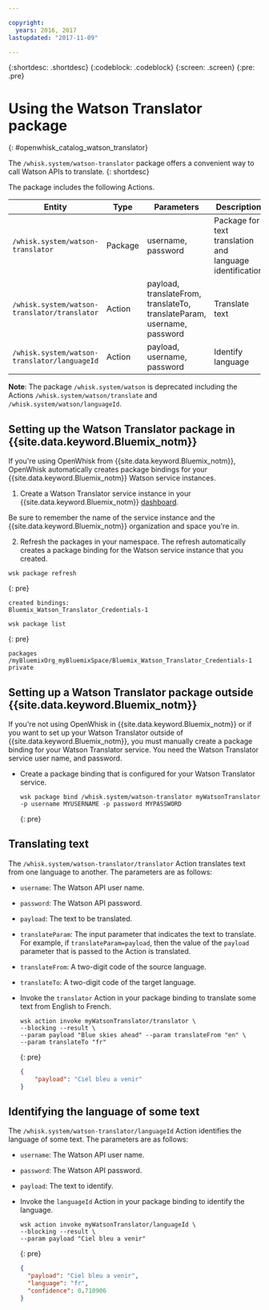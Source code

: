 ```yaml
---

copyright:
  years: 2016, 2017
lastupdated: "2017-11-09"

---
```


{:shortdesc: .shortdesc}
{:codeblock: .codeblock}
{:screen: .screen}
{:pre: .pre}

# Using the Watson Translator package
{: #openwhisk_catalog_watson_translator}

The `/whisk.system/watson-translator` package offers a convenient way to call Watson APIs to translate.
{: shortdesc}

The package includes the following Actions.

| Entity | Type | Parameters | Description |
| --- | --- | --- | --- |
| `/whisk.system/watson-translator` | Package | username, password | Package for text translation and language identification  |
| `/whisk.system/watson-translator/translator` | Action | payload, translateFrom, translateTo, translateParam, username, password | Translate text |
| `/whisk.system/watson-translator/languageId` | Action | payload, username, password | Identify language |

**Note**: The package `/whisk.system/watson` is deprecated including the Actions `/whisk.system/watson/translate` and `/whisk.system/watson/languageId`.

## Setting up the Watson Translator package in {{site.data.keyword.Bluemix_notm}}

If you're using OpenWhisk from {{site.data.keyword.Bluemix_notm}}, OpenWhisk automatically creates package bindings for your {{site.data.keyword.Bluemix_notm}} Watson service instances.

1. Create a Watson Translator service instance in your {{site.data.keyword.Bluemix_notm}} [dashboard](http://console.ng.Bluemix.net).
  
  Be sure to remember the name of the service instance and the {{site.data.keyword.Bluemix_notm}} organization and space you're in.
  
2. Refresh the packages in your namespace. The refresh automatically creates a package binding for the Watson service instance that you created.
  ```
  wsk package refresh
  ```
  {: pre}
  
  ```
  created bindings:
  Bluemix_Watson_Translator_Credentials-1
  ```
  
  ```
  wsk package list
  ```
  {: pre}
  
  ```
  packages
  /myBluemixOrg_myBluemixSpace/Bluemix_Watson_Translator_Credentials-1 private
  ```
  
  
## Setting up a Watson Translator package outside {{site.data.keyword.Bluemix_notm}}

If you're not using OpenWhisk in {{site.data.keyword.Bluemix_notm}} or if you want to set up your Watson Translator outside of {{site.data.keyword.Bluemix_notm}}, you must manually create a package binding for your Watson Translator service. You need the Watson Translator service user name, and password.

- Create a package binding that is configured for your Watson Translator service.

  ```
  wsk package bind /whisk.system/watson-translator myWatsonTranslator -p username MYUSERNAME -p password MYPASSWORD
  ```
  {: pre}


## Translating text

The `/whisk.system/watson-translator/translator` Action translates text from one language to another. The parameters are as follows:

- `username`: The Watson API user name.
- `password`: The Watson API password.
- `payload`: The text to be translated.
- `translateParam`: The input parameter that indicates the text to translate. For example, if `translateParam=payload`, then the value of the `payload` parameter that is passed to the Action is translated.
- `translateFrom`: A two-digit code of the source language.
- `translateTo`: A two-digit code of the target language.

- Invoke the `translator` Action in your package binding to translate some text from English to French.
  ```
  wsk action invoke myWatsonTranslator/translator \
  --blocking --result \
  --param payload "Blue skies ahead" --param translateFrom "en" \
  --param translateTo "fr"
  ```
  {: pre}
  
  ```json
  {
      "payload": "Ciel bleu a venir"
  }
  ```
  
  
## Identifying the language of some text

The `/whisk.system/watson-translator/languageId` Action identifies the language of some text. The parameters are as follows:

- `username`: The Watson API user name.
- `password`: The Watson API password.
- `payload`: The text to identify.

- Invoke the `languageId` Action in your package binding to identify the language.
  ```
  wsk action invoke myWatsonTranslator/languageId \
  --blocking --result \
  --param payload "Ciel bleu a venir"
  ```
  {: pre}
  
  ```json
  {
    "payload": "Ciel bleu a venir",
    "language": "fr",
    "confidence": 0.710906
  }
  ```
  
